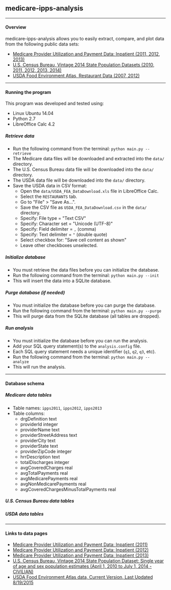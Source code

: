 ## medicare-ipps-analysis

--------------------

#### Overview
medicare-ipps-analysis allows you to easily extract, compare, and plot data from the following public data sets:
* [Medicare Provider Utilization and Payment Data: Inpatient (2011, 2012, 2013)](https://www.cms.gov/research-statistics-data-and-systems/statistics-trends-and-reports/medicare-provider-charge-data/inpatient.html)
* [U.S. Census Bureau, Vintage 2014 State Population Datasets (2010, 2011, 2012, 2013, 2014)](http://www.census.gov/popest/data/datasets.html)
* [USDA Food Environment Atlas, Restaurant Data (2007, 2012)](http://www.ers.usda.gov/data-products/food-environment-atlas.aspx)

--------------------

#### Running the program

This program was developed and tested using:
* Linux Ubuntu 14.04
* Python 2.7
* LibreOffice Calc 4.2

##### Retrieve data
* Run the following command from the terminal: `python main.py --retrieve`
* The Medicare data files will be downloaded and extracted into the `data/` directory.
* The U.S. Census Bureau data file will be downloaded into the `data/` directory.
* The USDA data file will be downloaded into the `data/` directory.
* Save the USDA data in CSV format:
  * Open the `data/USDA_FEA_DataDownload.xls` file in LibreOffice Calc.
  * Select the `RESTAURANTS` tab.
  * Go to "File" > "Save As...".
  * Save the CSV file as `USDA_FEA_DataDownload.csv` in the `data/` directory.
  * Specify: File type = "Text CSV"
  * Specify: Character set = "Unicode (UTF-8)"
  * Specify: Field delimiter = `,` (comma)
  * Specify: Text delimiter = `"` (double quote)
  * Select checkbox for: "Save cell content as shown"
  * Leave other checkboxes unselected.

##### Initialize database
* You must retrieve the data files before you can initialize the database.
* Run the following command from the terminal: `python main.py --init`
* This will insert the data into a SQLite database.

##### Purge database (if needed)
* You must initialize the database before you can purge the database.
* Run the following command from the terminal: `python main.py --purge`
* This will purge data from the SQLite database (all tables are dropped).

##### Run analysis
* You must initialize the database before you can run the analysis.
* Add your SQL query statement(s) to the `analysis.config` file.
* Each SQL query statement needs a unique identifier (`q1`, `q2`, `q3`, etc).
* Run the following command from the terminal: `python main.py --analyze`
* This will run the analysis.

--------------------

#### Database schema

##### Medicare data tables
* Table names: `ipps2011`, `ipps2012`, `ipps2013`
* Table columns:
  * drgDefinition text
  * providerId integer
  * providerName text
  * providerStreetAddress text
  * providerCity text
  * providerState text
  * providerZipCode integer
  * hrrDescription text
  * totalDischarges integer
  * avgCoveredCharges real
  * avgTotalPayments real
  * avgMedicarePayments real
  * avgNonMedicarePayments real
  * avgCoveredChargesMinusTotalPayments real

##### U.S. Census Bureau data tables

##### USDA data tables

--------------------

#### Links to data pages
* [Medicare Provider Utilization and Payment Data: Inpatient (2011)](https://www.cms.gov/Research-Statistics-Data-and-Systems/Statistics-Trends-and-Reports/Medicare-Provider-Charge-Data/Inpatient2011.html)
* [Medicare Provider Utilization and Payment Data: Inpatient (2012)](https://www.cms.gov/Research-Statistics-Data-and-Systems/Statistics-Trends-and-Reports/Medicare-Provider-Charge-Data/Inpatient2012.html)
* [Medicare Provider Utilization and Payment Data: Inpatient (2013)](https://www.cms.gov/Research-Statistics-Data-and-Systems/Statistics-Trends-and-Reports/Medicare-Provider-Charge-Data/Inpatient2013.html)
* [U.S. Census Bureau, Vintage 2014 State Population Dataset: Single year of age and sex population estimates (April 1, 2010 to July 1, 2014 - CIVILIAN)](http://www.census.gov/popest/data/state/asrh/2014/SC-EST2014-AGESEX-CIV.html)
* [USDA Food Environment Atlas data, Current Version, Last Updated 8/19/2015](http://www.ers.usda.gov/data-products/food-environment-atlas/data-access-and-documentation-downloads.aspx)

